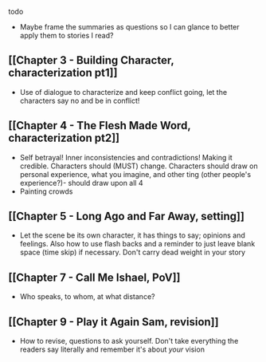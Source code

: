 
todo
- Maybe frame the summaries as questions so I can glance to better apply them to stories I read?
## [[Chapter 3 - Building Character, characterization pt1]]

- Use of dialogue to characterize and keep conflict going, let the characters say no and be in conflict!
## [[Chapter 4 - The Flesh Made Word, characterization pt2]]

- Self betrayal! Inner inconsistencies and contradictions! Making it credible. Characters should (MUST) change. Characters should draw on personal experience, what you imagine, and other ting (other people's experience?)- should draw upon all 4
- Painting crowds
## [[Chapter 5 - Long Ago and Far Away, setting]]

- Let the scene be its own character, it has things to say; opinions and feelings. Also how to use flash backs and a reminder to just leave blank space (time skip) if necessary. Don't carry dead weight in your story
## [[Chapter 7 - Call Me Ishael, PoV]]

- Who speaks, to whom, at what distance?
## [[Chapter 9 - Play it Again Sam, revision]]

- How to revise, questions to ask yourself. Don't take everything the readers say literally and remember it's about *your* vision